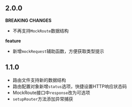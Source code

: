 ## 2.0.0

**BREAKING CHANGES**
- 不再支持`MockRoute`数据结构

**feature**
- 新增`mockRequest`辅助函数，方便获取类型提示

## 1.1.0

- 路由文件支持新的数据结构
- 路由配置对象新增`status`选项，快捷设置HTTP响应状态码
- MockRoute接口中`response`改为可选项
- `setupRouter`方法添加异常捕获